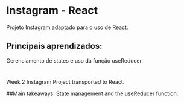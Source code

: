 # Instagram - React


Projeto Instagram adaptado para o uso de React.

## Principais aprendizados:
Gerenciamento de states e uso da função useReducer.

#

Week 2 Instagram Project transported to React.

##Main takeaways:
State management and the useReducer function.
